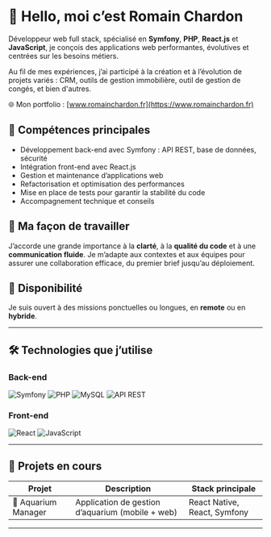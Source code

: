 # 👋 Hello, moi c’est Romain Chardon

Développeur web full stack, spécialisé en **Symfony**, **PHP**, **React.js** et **JavaScript**, je conçois des applications web performantes, évolutives et centrées sur les besoins métiers.

Au fil de mes expériences, j’ai participé à la création et à l’évolution de projets variés : CRM, outils de gestion immobilière, outil de gestion de congés, et bien d'autres. 

🌐 Mon portfolio : [www.romainchardon.fr](https://www.romainchardon.fr)

## 💼 Compétences principales

- Développement back-end avec Symfony : API REST, base de données, sécurité
- Intégration front-end avec React.js
- Gestion et maintenance d’applications web
- Refactorisation et optimisation des performances
- Mise en place de tests pour garantir la stabilité du code
- Accompagnement technique et conseils

## 🧠 Ma façon de travailler

J’accorde une grande importance à la **clarté**, à la **qualité du code** et à une **communication fluide**. Je m’adapte aux contextes et aux équipes pour assurer une collaboration efficace, du premier brief jusqu’au déploiement.

## 🚀 Disponibilité

Je suis ouvert à des missions ponctuelles ou longues, en **remote** ou en **hybride**.

---

## 🛠️ Technologies que j’utilise

### Back-end
![Symfony](https://img.shields.io/badge/Symfony-000000?style=for-the-badge&logo=symfony&logoColor=white)
![PHP](https://img.shields.io/badge/PHP-777BB4?style=for-the-badge&logo=php&logoColor=white)
![MySQL](https://img.shields.io/badge/MySQL-4479A1?style=for-the-badge&logo=mysql&logoColor=white)
![API REST](https://img.shields.io/badge/API--REST-FF6F00?style=for-the-badge)

### Front-end
![React](https://img.shields.io/badge/React-20232A?style=for-the-badge&logo=react&logoColor=61DAFB)
![JavaScript](https://img.shields.io/badge/JavaScript-F7DF1E?style=for-the-badge&logo=javascript&logoColor=black)

---

## 📂 Projets en cours

| Projet               | Description                                      | Stack principale             |
| -------------------- | ------------------------------------------------ | ---------------------------- |
| 🐠 Aquarium Manager  | Application de gestion d’aquarium (mobile + web) | React Native, React, Symfony |

---

